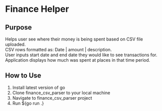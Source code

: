 # Finance Helper

## Purpose
Helps user see where their money is being spent based on CSV file uploaded.  
CSV rows formatted as: Date | amount | description.  
User inputs start date and end date they would like to see transactions for.  Application displays how much was spent at places in that time period.  

## How to Use
1. Install latest version of go
2. Clone finance_csv_parser to your local machine
3. Navigate to finance_csv_parser project
4. Run ${go run .}
 
